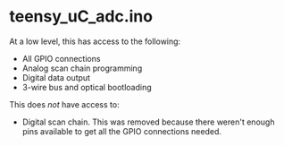 # teensy_uC_adc.ino
At a low level, this has access to the following:
* All GPIO connections
* Analog scan chain programming
* Digital data output
* 3-wire bus and optical bootloading

This does _not_ have access to:
* Digital scan chain. This was removed because there weren't enough pins available to get all the GPIO connections needed.
